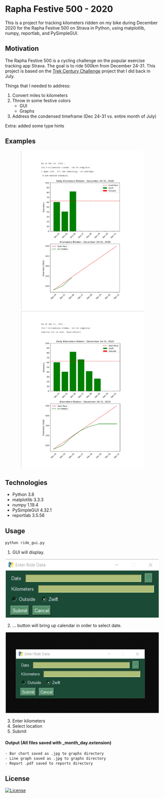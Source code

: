 # Rapha Festive 500 - 2020
This is a project for tracking kilometers ridden on my bike during December 2020 for the Rapha Festive 500 on Strava in Python, using matplotlib, numpy, reportlab, and PySimpleGUI. 

## Motivation
The Rapha Festive 500 is a cycling challenge on the popular exercise tracking app Strava. The goal is to ride 500km from December 24-31. This project is based on the [Trek Century Challenge](https://github.com/dcribb19/trek_century_challenge) project that I did back in July.

Things that I needed to address:
1. Convert miles to kilometers
2. Throw in some festive colors
    - GUI
    - Graphs
3. Address the condensed timeframe (Dec 24-31 vs. entire month of July)

Extra: added some type hints


## Examples
<p align='center'>
    <img width=400 height=519 src=https://github.com/dcribb19/festive_500_2020/blob/master/examples/report_12_26.png> <img src=https://github.com/dcribb19/festive_500_2020/blob/master/examples/report_01_04.png width=400 height=513>
</p>

## Technologies
- Python 3.8
- matplotlib 3.3.3
- numpy 1.19.4
- PySimpleGUI 4.32.1
- reportlab 3.5.56

## Usage
```python
python ride_gui.py
```
1. GUI will display.  
<p align='center'>
    <img width=500 height=190 src=https://github.com/dcribb19/festive_500_2020/blob/master/examples/gui.png>
</p>

2. ... button will bring up calendar in order to select date.  
<p align='center'>
    <img width=500 height=262 src=https://github.com/dcribb19/festive_500_2020/blob/master/examples/gui_calendar.gif>
</p>  

3. Enter kilometers
4. Select location
5. Submit 
#### Output (All files saved with _month_day.extension)  
    - Bar chart saved as .jpg to graphs directory
    - Line graph saved as .jpg to graphs directory
    - Report .pdf saved to reports directory

## License
[![License](https://img.shields.io/badge/License-BSD%202--Clause-orange.svg)](https://opensource.org/licenses/BSD-2-Clause)